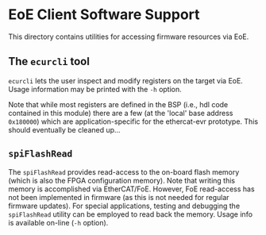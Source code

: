 # EoE Client Software Support

This directory contains utilities for accessing firmware resources via EoE.

## The `ecurcli` tool

`ecurcli` lets the user inspect and modify registers on the target via EoE.
Usage information may be printed with the `-h` option.

Note that while most registers are defined in the BSP (i.e., hdl code
contained in this module) there are a few (at the 'local' base address
`0x180000`) which are application-specific for the ethercat-evr prototype.
This should eventually be cleaned up...

## `spiFlashRead`

The `spiFlashRead` provides read-access to the on-board flash memory
(which is also the FPGA configuration memory). Note that writing this
memory is accomplished via EtherCAT/FoE. However, FoE read-access has
not been implemented in firmware (as this is not needed for regular
firmware updates). For special applications, testing and debugging the
`spiFlashRead` utility can be employed to read back the memory.
Usage info is available on-line (`-h` option).
